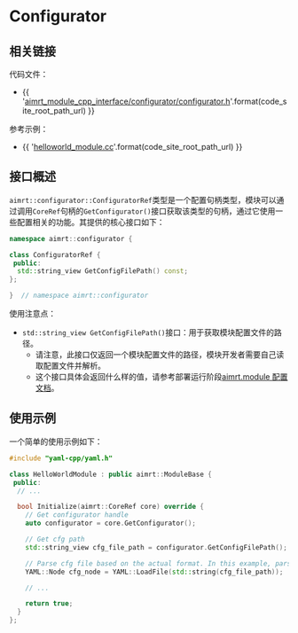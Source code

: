# Configurator

## 相关链接

代码文件：
- {{ '[aimrt_module_cpp_interface/configurator/configurator.h]({}/src/interface/aimrt_module_cpp_interface/configurator/configurator.h)'.format(code_site_root_path_url) }}

参考示例：
- {{ '[helloworld_module.cc]({}/src/examples/cpp/helloworld/module/helloworld_module/helloworld_module.cc)'.format(code_site_root_path_url) }}

## 接口概述

`aimrt::configurator::ConfiguratorRef`类型是一个配置句柄类型，模块可以通过调用`CoreRef`句柄的`GetConfigurator()`接口获取该类型的句柄，通过它使用一些配置相关的功能。其提供的核心接口如下：

```cpp
namespace aimrt::configurator {

class ConfiguratorRef {
 public:
  std::string_view GetConfigFilePath() const;
};

}  // namespace aimrt::configurator
```

使用注意点：
- `std::string_view GetConfigFilePath()`接口：用于获取模块配置文件的路径。
  - 请注意，此接口仅返回一个模块配置文件的路径，模块开发者需要自己读取配置文件并解析。
  - 这个接口具体会返回什么样的值，请参考部署运行阶段[aimrt.module 配置文档](../cfg/module.md)。

## 使用示例

一个简单的使用示例如下：
```cpp
#include "yaml-cpp/yaml.h"

class HelloWorldModule : public aimrt::ModuleBase {
 public:
  // ...

  bool Initialize(aimrt::CoreRef core) override {
    // Get configurator handle
    auto configurator = core.GetConfigurator();

    // Get cfg path
    std::string_view cfg_file_path = configurator.GetConfigFilePath();

    // Parse cfg file based on the actual format. In this example, parsing based on yaml
    YAML::Node cfg_node = YAML::LoadFile(std::string(cfg_file_path));

    // ...

    return true;
  }
};
```
